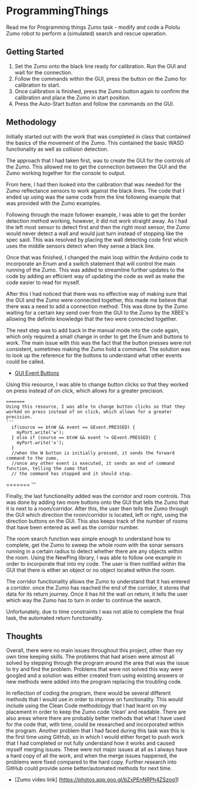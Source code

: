 # ProgrammingThings

Read me for Programming things Zumo task - modify and code a Pololu Zumo robot to perform a (simulated) search and rescue operation.

## Getting Started

1) Set the Zumo onto the black line ready for calibration. Run the GUI and wait for the connection.
2) Follow the commands within the GUI, press the button on the Zumo for calibration to start.
3) Once calibration is finished, press the Zumo button again to confirm the calibration and place the Zumo in start position.
4) Press the Auto-Start button and follow the commands on the GUI.

## Methodology

Initially started out with the work that was completed in class that contained the basics of the movement of the Zumo. 
This contained the basic WASD functionality as well as collision detection.

The approach that I had taken first, was to create the GUI for the controls of the Zumo. 
This allowed me to get the connection between the GUI and the Zumo working together for the console to output.

From here, I had then looked into the calibration that was needed for the Zumo reflectance sensors to work against the black lines.
The code that I ended up using was the same code from the line following example that was provided with the Zumo examples.

Following through the maze follower example, I was able to get the border detection method working, however, it did not work straight away.
As I had the left most sensor to detect first and then the right most sensor, the Zumo would never detect a wall and would just turn instead of stopping like the spec said.
This was resolved by placing the wall detecting code first which uses the middle sensors detect when they sense a black line.

Once that was finished, I changed the main loop within the Arduino code to incorporate an Enum and a switch statement that will control the main running of the Zumo.
This was added to streamline further updates to the code by adding an efficient way of updating the code as well as make the code easier to read for myself.

After this I had noticed that there was no effective way of making sure that the GUI and the Zumo were connected together, this made me believe that there was a need to add a connection method.
This was done by the Zumo waiting for a certain key send over from the GUI to the Zumo by the XBEE's allowing the definite knowledge that the two were connected together.

The next step was to add back in the manual mode into the code again, which only required a small change in order to get the Enum and buttons to work.
The main issue with this was the fact that the button presses were not consistent, sometimes making the Zumo hold a command.
The solution was to look up the reference for the buttons to understand what other events could be called.

* [GUI Event Buttons](http://www.lagers.org.uk/g4p/ref/classg4p__controls_1_1_g_button.html)

Using this resource, I was able to change button clicks so that they worked on press instead of on click, which allows for a greater precision.

```
=======
Using this resource, I was able to change button clicks so that they worked on press instead of on click, which allows for a greater precision.
'''
  if(source == btnW && event == GEvent.PRESSED) {
    myPort.write('w'); 
  } else if (source == btnW && event != GEvent.PRESSED) {
    myPort.write('x');
  }
  //when the W button is initially pressed, it sends the forward command to the zumo,
  //once any other event is executed, it sends an end of command function, telling the zumo that
  // the command has stopped and it should stop.
```
=======
'''

Finally, the last functionality added was the corridor and room controls. This was done by adding two more buttons onto the GUI that tells the Zumo that it is next to a room/corridor.
After this, the user then tells the Zumo through the GUI which direction the room/corridor is located, left or right, using the direction buttons on the GUI.
This also keeps track of the number of rooms that have been entered as well as the corridor number.

The room search function was simple enough to understand how to complete, get the Zumo to sweep the whole room with the sonar sensors running in a certain radius to detect whether there are any objects within the room.
Using the NewPing library, I was able to follow one example in order to incorporate that into my code. The user is then notified within the GUI that there is either an object or no object located within the room.

The corridor functionality allows the Zumo to understand that it has entered a corridor. once the Zumo has reached the end of the corridor, it stores that data for its return journey.
Once it has hit the wall on return, it tells the user which way the Zumo has to turn in order to continue the search.

Unfortunately, due to time constraints I was not able to complete the final task, the automated return functionality.

## Thoughts

Overall, there were no main issues throughout this project, other than my own time keeping skills. The problems that had arisen were almost all solved by stepping through the program around the area that was the issue to try and find the problem. Problems that were not solved this way were googled and a solution was either created from using existing answers or new methods were added into the program replacing the troubling code.

In reflection of coding the program, there would be several different methods that I would use in order to improve on functionality. This would include using the Clean Code methodology that I had learnt on my placement in order to keep the Zumo code ‘clean’ and readable. There are also areas where there are probably better methods that what I have used for the code that, with time, could be researched and incorporated within the program. 
Another problem that I had faced during this task was this is the first time using GitHub, so in which I would either forget to push work that I had completed or not fully understand how it works and caused myself merging issues. These were not major issues at all as I always have a hard copy of all the work, and when the merge issues happened, the problems were fixed compared to the hard copy. Further research into GitHub could provide some better/automated methods for next time. 

* [Zumo video link] (https://photos.app.goo.gl/bZxPEnNRPh4ZSzoq1) 